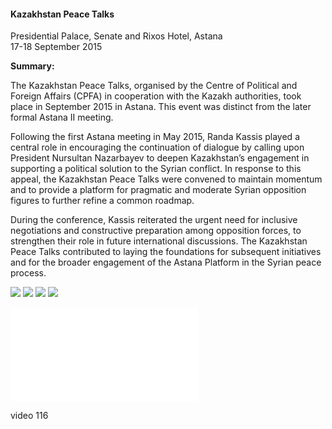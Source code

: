 <h4>Kazakhstan Peace Talks</h4>

Presidential Palace, Senate and Rixos Hotel, Astana  
17-18 September 2015

<b>Summary:</b>

The Kazakhstan Peace Talks, organised by the Centre of Political and Foreign Affairs (CPFA) in cooperation with the Kazakh authorities, took place in September 2015 in Astana. This event was distinct from the later formal Astana II meeting.

Following the first Astana meeting in May 2015, Randa Kassis played a central role in encouraging the continuation of dialogue by calling upon President Nursultan Nazarbayev to deepen Kazakhstan’s engagement in supporting a political solution to the Syrian conflict. In response to this appeal, the Kazakhstan Peace Talks were convened to maintain momentum and to provide a platform for pragmatic and moderate Syrian opposition figures to further refine a common roadmap.

During the conference, Kassis reiterated the urgent need for inclusive negotiations and constructive preparation among opposition forces, to strengthen their role in future international discussions. The Kazakhstan Peace Talks contributed to laying the foundations for subsequent initiatives and for the broader engagement of the Astana Platform in the Syrian peace process.

![](111.JPG)
![](112.JPG)
![](113.JPG)
![](114.JPG)

![](115.pdf)

video 116
